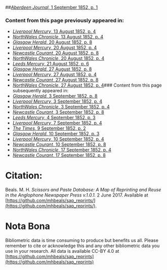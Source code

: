 ##[*Aberdeen Journal*, 1 September 1852, p. 1](https://mhbeals.github.io/sap_html/Aberdeen-Journal/Aberdeen-Journal-1-September-1852-p-1)

### Content from this page previously appeared in:
+ [*Liverpool Mercury*, 13 August 1852, p. 4](https://mhbeals.github.io/sap_html/Liverpool-Mercury/Liverpool-Mercury-13-August-1852-p-4)
+ [*NorthWales Chronicle*, 13 August 1852, p. 4](https://mhbeals.github.io/sap_html/NorthWales-Chronicle/NorthWales-Chronicle-13-August-1852-p-4)
+ [*Glasgow Herald*, 20 August 1852, p. 8](https://mhbeals.github.io/sap_html/Glasgow-Herald/Glasgow-Herald-20-August-1852-p-8)
+ [*Liverpool Mercury*, 20 August 1852, p. 4](https://mhbeals.github.io/sap_html/Liverpool-Mercury/Liverpool-Mercury-20-August-1852-p-4)
+ [*Newcastle Courant*, 20 August 1852, p. 8](https://mhbeals.github.io/sap_html/Newcastle-Courant/Newcastle-Courant-20-August-1852-p-8)
+ [*NorthWales Chronicle*, 20 August 1852, p. 4](https://mhbeals.github.io/sap_html/NorthWales-Chronicle/NorthWales-Chronicle-20-August-1852-p-4)
+ [*Leeds Mercury*, 21 August 1852, p. 6](https://mhbeals.github.io/sap_html/Leeds-Mercury/Leeds-Mercury-21-August-1852-p-6)
+ [*Glasgow Herald*, 27 August 1852, p. 8](https://mhbeals.github.io/sap_html/Glasgow-Herald/Glasgow-Herald-27-August-1852-p-8)
+ [*Liverpool Mercury*, 27 August 1852, p. 4](https://mhbeals.github.io/sap_html/Liverpool-Mercury/Liverpool-Mercury-27-August-1852-p-4)
+ [*Newcastle Courant*, 27 August 1852, p. 8](https://mhbeals.github.io/sap_html/Newcastle-Courant/Newcastle-Courant-27-August-1852-p-8)
+ [*NorthWales Chronicle*, 27 August 1852, p. 4](https://mhbeals.github.io/sap_html/NorthWales-Chronicle/NorthWales-Chronicle-27-August-1852-p-4)### Content from this page subsequently appeared in:
+ [*Glasgow Herald*, 3 September 1852, p. 8](https://mhbeals.github.io/sap_html/Glasgow-Herald/Glasgow-Herald-3-September-1852-p-8)
+ [*Liverpool Mercury*, 3 September 1852, p. 4](https://mhbeals.github.io/sap_html/Liverpool-Mercury/Liverpool-Mercury-3-September-1852-p-4)
+ [*NorthWales Chronicle*, 3 September 1852, p. 4](https://mhbeals.github.io/sap_html/NorthWales-Chronicle/NorthWales-Chronicle-3-September-1852-p-4)
+ [*Newcastle Courant*, 3 September 1852, p. 8](https://mhbeals.github.io/sap_html/Newcastle-Courant/Newcastle-Courant-3-September-1852-p-8)
+ [*Leeds Mercury*, 4 September 1852, p. 3](https://mhbeals.github.io/sap_html/Leeds-Mercury/Leeds-Mercury-4-September-1852-p-3)
+ [*Liverpool Mercury*, 7 September 1852, p. 4](https://mhbeals.github.io/sap_html/Liverpool-Mercury/Liverpool-Mercury-7-September-1852-p-4)
+ [*The Times*, 9 September 1852, p. 2](https://mhbeals.github.io/sap_html/The-Times/The-Times-9-September-1852-p-2)
+ [*Glasgow Herald*, 10 September 1852, p. 3](https://mhbeals.github.io/sap_html/Glasgow-Herald/Glasgow-Herald-10-September-1852-p-3)
+ [*Liverpool Mercury*, 10 September 1852, p. 4](https://mhbeals.github.io/sap_html/Liverpool-Mercury/Liverpool-Mercury-10-September-1852-p-4)
+ [*Newcastle Courant*, 10 September 1852, p. 8](https://mhbeals.github.io/sap_html/Newcastle-Courant/Newcastle-Courant-10-September-1852-p-8)
+ [*NorthWales Chronicle*, 17 September 1852, p. 4](https://mhbeals.github.io/sap_html/NorthWales-Chronicle/NorthWales-Chronicle-17-September-1852-p-4)
+ [*Newcastle Courant*, 17 September 1852, p. 8](https://mhbeals.github.io/sap_html/Newcastle-Courant/Newcastle-Courant-17-September-1852-p-8)
                    
# Citation: 

Beals. M. H. *Scissors and Paste Database: A Map of Reprinting and Reuse in the Anglophone Newspaper Press v.1.0.1.* 2 June 2017. Available at [https://github.com/mhbeals/sap_reprints/](https://github.com/mhbeals/sap_reprints/). 
                    
# Nota Bona

Bibliometric data is time consuming to produce but benefits us all. Please remember to cite or acknowledge this and any other bibliometric data you use in your research. All data is available CC-BY 4.0 at [https://github.com/mhbeals/sap_reprints](https://github.com/mhbeals/sap_reprints)